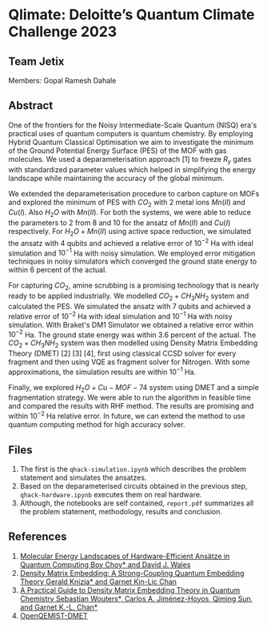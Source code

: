 # Qlimate: Deloitte’s Quantum Climate Challenge 2023

## Team Jetix

Members: Gopal Ramesh Dahale

## Abstract
One of the frontiers for the Noisy Intermediate-Scale Quantum (NISQ) era's practical uses of quantum computers is quantum chemistry. By employing Hybrid Quantum Classical Optimisation we aim to investigate the minimum of the Ground Potential Energy Surface (PES) of the MOF with gas molecules. We used a deparameterisation approach [1] to freeze $R_y$ gates with standardized parameter values which helped in simplifying the energy landscape while maintaining the accuracy of the global minimum.

We extended the deparameterisation procedure to carbon capture on MOFs and explored the minimum of PES with $CO_2$ with 2 metal ions $Mn(II)$ and $Cu(I)$. Also $H_2O$ with $Mn(II)$. For both the systems, we were able to reduce the parameters to 2 from 8 and 10 for the ansatz of $Mn(II)$ and $Cu(I)$ respectively. For $H_2O + Mn(II)$ using active space reduction, we simulated the ansatz with 4 qubits and achieved a relative error of $10^{-2}$ Ha with ideal simulation and $10^{-1}$ Ha with noisy simulation. We employed error mitigation techniques in noisy simulators which converged the ground state energy to within 6 percent of the actual.

For capturing $CO_2$, amine scrubbing is a promising technology that is nearly ready to be applied industrially. We modelled $CO_2 + CH_3NH_2$ system and calculated the PES. We simulated the ansatz with 7 qubits and achieved a relative error of  $10^{−2}$ Ha with ideal simulation and  $10^{−1}$ Ha with noisy simulation. With Braket's DM1 Simulator we obtained a relative error within $10^{−2}$ Ha. The ground state energy was within 3.6 percent of the actual. The $CO_2 + CH_3NH_2$ system was then modelled using Density Matrix Embedding Theory (DMET) [2] [3] [4], first using classical CCSD solver for every fragment and then using VQE as fragment solver for Nitrogen. With some approximations, the simulation results are within $10^{-1}$ Ha. 

Finally, we explored $H_2O + Cu-MOF-74$ system using DMET and a simple fragmentation strategy. We were able to run the algorithm in feasible time and compared the results with RHF method. The results are promising and within $10^{-2}$ Ha relative error. In future, we can extend the method to use quantum computing method for high accuracy solver.

## Files

1. The first is the `qhack-simulation.ipynb` which describes the problem statement and simulates the ansatzes. 
2. Based on the deparameterised circuits obtained in the previous step, `qhack-hardware.ipynb` executes them on real hardware.
3. Although, the notebooks are self contained, `report.pdf` summarizes all the problem statement, methodology, results and conclusion.

## References
1. [Molecular Energy Landscapes of Hardware-Efficient Ansätze in Quantum Computing Boy Choy* and David J. Wales](https://pubs.acs.org/doi/pdf/10.1021/acs.jctc.2c01057)
2. [Density Matrix Embedding: A Strong-Coupling Quantum Embedding Theory Gerald Knizia* and Garnet Kin-Lic Chan](https://pubs.acs.org/doi/10.1021/ct301044e)
3. [A Practical Guide to Density Matrix Embedding Theory in Quantum Chemistry Sebastian Wouters*, Carlos A. Jiménez-Hoyos, Qiming Sun, and Garnet K.-L. Chan*](https://pubs.acs.org/doi/10.1021/acs.jctc.6b00316)
4. [OpenQEMIST-DMET](http://openqemist.1qbit.com/docs/dmet_microsoft_qsharp.html)
